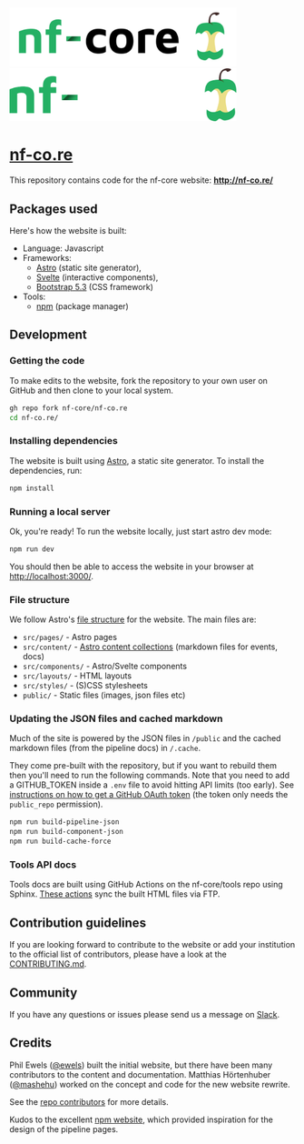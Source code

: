 <img src="public_html/assets/img/logo/nf-core-logo.png#gh-light-mode-only" width="400">
<img src="public_html/assets/img/logo/nf-core-logo-darkbg.png#gh-dark-mode-only" width="400">

# [nf-co.re](https://github.com/nf-core/nf-co.re)

This repository contains code for the nf-core website: **<http://nf-co.re/>**

## Packages used

Here's how the website is built:

- Language: Javascript
- Frameworks:
  - [Astro](https://astro.build/) (static site generator),
  - [Svelte](https://svelte.dev/) (interactive components),
  - [Bootstrap 5.3](https://getbootstrap.com/docs/5.3/) (CSS framework)
- Tools:
  - [npm](https://www.npmjs.com/) (package manager)

## Development

### Getting the code

To make edits to the website, fork the repository to your own user on GitHub and then clone to your local system.

```bash
gh repo fork nf-core/nf-co.re
cd nf-co.re/
```

### Installing dependencies

The website is built using [Astro](https://astro.build/), a static site generator.
To install the dependencies, run:

```bash
npm install
```

### Running a local server

Ok, you're ready! To run the website locally, just start astro dev mode:

```bash
npm run dev
```

You should then be able to access the website in your browser at [http://localhost:3000/](http://localhost:3000/).

### File structure

We follow Astro's [file structure](https://docs.astro.build/guides/project-structure) for the website.
The main files are:

- `src/pages/` - Astro pages
- `src/content/` - [Astro content collections](https://docs.astro.build/en/guides/content-collections/) (markdown files for events, docs)
- `src/components/` - Astro/Svelte components
- `src/layouts/` - HTML layouts
- `src/styles/` - (S)CSS stylesheets
- `public/` - Static files (images, json files etc)

### Updating the JSON files and cached markdown

Much of the site is powered by the JSON files in `/public` and the cached markdown files (from the pipeline docs) in `/.cache`.

They come pre-built with the repository, but if you want to rebuild them then you'll need to run the following commands. Note that you need to add a GITHUB_TOKEN inside a `.env` file to avoid hitting API limits (too early). See [instructions on how to get a GitHub OAuth token](https://help.github.com/en/github/authenticating-to-github/creating-a-personal-access-token-for-the-command-line) (the token only needs the `public_repo` permission).

```bash
npm run build-pipeline-json
npm run build-component-json
npm run build-cache-force
```

<!-- ## Production Server Setup

### Deployment

The website is deployed via GitHub Actions ([`.github/workflows/web-deploy.yml`](https://github.com/nf-core/nf-co.re/blob/master/.github/workflows/web-deploy.yml)).
This script runs PHP composer and npm, then syncs the required files to the web server via FTP. -->

### Tools API docs

Tools docs are built using GitHub Actions on the nf-core/tools repo using Sphinx.
[These actions](https://github.com/nf-core/tools/blob/master/.github/workflows/tools-api-docs-release.yml) sync the built HTML files via FTP.

<!-- ### GitHub web hooks

There is a GitHub web hook at the nf-core organisation level which triggers the pipeline update script whenever a repo is created, or has a release etc.
This pings the `deploy_pipelines.php` script. -->

<!-- ### Stats cronjob

The web server needs the following cronjobs running to scrape statistics and udates:

```cron
0 0 * * * /usr/local/bin/php /path/to/deployment/update_stats.php >> /home/nfcore/update.log 2>&1
0 2 * * * /usr/local/bin/php /path/to/deployment/update_issue_stats.php >> /home/nfcore/update.log 2>&1
0 0 * * 0 /usr/local/bin/php /path/to/deployment/update_fontawesome_icons.php >> /home/nfcore/update.log 2>&
```

Remember to replace `/path/to/deployment/` with your actual deployment directory.

The `update_issue_stats.php` script can use a lot of GitHub API calls, so should run at least one hour after the `update_stats.php` script last finished.
This is not because the script takes an hour to run, but because the GitHub API rate-limiting counts the number of calls within an hour. -->

## Contribution guidelines

If you are looking forward to contribute to the website or add your institution to the official list of contributors, please have a look at the [CONTRIBUTING.md](./.github/CONTRIBUTING.md).

## Community

If you have any questions or issues please send us a message on [Slack](https://nf-co.re/join/slack).

## Credits

Phil Ewels ([@ewels](http://github.com/ewels/)) built the initial website, but there have been many contributors to the content and documentation.
Matthias Hörtenhuber ([@mashehu](https://github.com/mashehu)) worked on the concept and code for the new website rewrite.

See the [repo contributors](https://github.com/nf-core/nf-co.re/graphs/contributors) for more details.

Kudos to the excellent [npm website](https://www.npmjs.com), which provided inspiration for the design of the pipeline pages.

